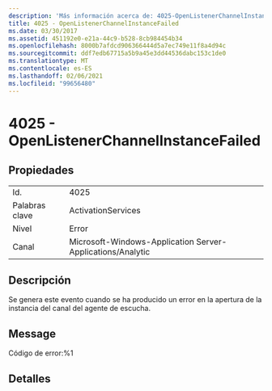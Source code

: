 ```yaml
---
description: 'Más información acerca de: 4025-OpenListenerChannelInstanceFailed'
title: 4025 - OpenListenerChannelInstanceFailed
ms.date: 03/30/2017
ms.assetid: 451192e0-e21a-44c9-b528-8cb984454b34
ms.openlocfilehash: 8000b7afdcd906366444d5a7ec749e11f8a4d94c
ms.sourcegitcommit: ddf7edb67715a5b9a45e3dd44536dabc153c1de0
ms.translationtype: MT
ms.contentlocale: es-ES
ms.lasthandoff: 02/06/2021
ms.locfileid: "99656480"
---
```

# <a name="4025---openlistenerchannelinstancefailed"></a>4025 - OpenListenerChannelInstanceFailed

## <a name="properties"></a>Propiedades  
  
|||  
|-|-|  
|Id.|4025|  
|Palabras clave|ActivationServices|  
|Nivel|Error|  
|Canal|Microsoft-Windows-Application Server-Applications/Analytic|  
  
## <a name="description"></a>Descripción  

 Se genera este evento cuando se ha producido un error en la apertura de la instancia del canal del agente de escucha.  
  
## <a name="message"></a>Message  

 Código de error:%1  
  
## <a name="details"></a>Detalles
